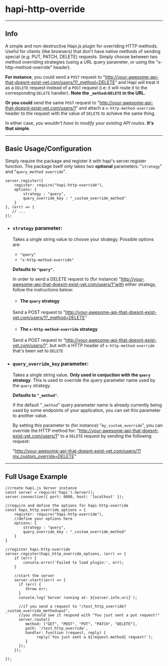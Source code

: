 
# hapi-http-override
-----
## Info
A simple and non-destructive Hapi.js plugin for overriding HTTP methods. Useful for clients (like browsers) that don't have native methods of sending special (e.g: PUT, PATCH, DELETE) requests. Simply choose between two method overriding strategies (using a URL query parameter, or using the "x-http-method-override" header).



**For instance**, you could send a `POST` request to "http://your-awesome-api-that-doesnt-exist-yet.com/users/1?_method=DELETE" and Hapi will treat it as a `DELETE` request instead of a `POST` request (i.e: it will route it to the corresponding `DELETE` handler). **Note the `_method=DELETE` in the URL.**

**Or you could** send the same `POST` request to "http://your-awesome-api-that-doesnt-exist-yet.com/users/1" and attach a `x-http-method-override` header to the request with the value of `DELETE` to achieve the same thing.

In either case, _you wouldn't have to modify your existing API routes_. **It's that simple**.

----

## Basic Usage/Configuration
Simply require the package and register it with hapi's server.register function. The package itself only takes two **optional** parameters:
"`strategy`" and "`query_method override`".
```
server.register({
    register: require("hapi-http-override"),
    options: {
        strategy : "query",
        query_override_key : "_custom_override_method"
    }
}, (err) => {
   // ...
});
```

- ### `strategy` parameter:
   Takes a single string value to choose your strategy. Possible options are:
   - `"query"`
   - `"x-http-method-override"`

   **Defaults to `"query"`.**

   In order to send a DELETE request to (for instance) "http://your-awesome-api-that-doesnt-exist-yet.com/users/1"with either strategy, follow the instructions below:

   - #### The `query` strategy
   Send a POST request to  "http://your-awesome-api-that-doesnt-exist-yet.com/users/1?_method=DELETE"

   - #### The `x-http-method-override` strategy
   Send a POST request to "http://your-awesome-api-that-doesnt-exist-yet.com/users/1", but with a HTTP header of `x-http-method-override` that's been set to `DELETE`


- ### `query_override_key` parameter:
   Takes a single string value. **Only used in conjuction with the `query` strategy**. This is used to override the query parameter name used by the `query` strategy.

   **Defaults to `"_method"`.**

   If the default "`_method`" query parameter name is already currently being used by some endpoints of your application, you can set this parameter to another value.

   By setting this parameter to (for instance) "`my_custom_override`", you can override the HTTP method for:
    "http://your-awesome-api-that-doesnt-exist-yet.com/users/1"
   to a `DELETE` request by sending the following request:

   "http://your-awesome-api-that-doesnt-exist-yet.com/users/1?my_custom_override=DELETE"


-----------------------

## Full Usage Example

```
//create hapi.js Server instance
const server = require('hapi').Server();
server.connection({ port: 8080, host: 'localhost' });

//require and define the options for hapi-http-override
const hapi_http_override_options = {
    register: require("hapi-http-override"),
    //define your options here
    options: {
        strategy : "query",
        query_override_key : "_custom_override_method"
    }
}

//register hapi-http-override
server.register(hapi_http_override_options, (err) => {
    if (err) {
        console.error('Failed to load plugin:', err);
    }

    //start the server
    server.start((err) => {
      if (err) {
         throw err;
      }
      console.log(`Server running at: ${server.info.uri}`);

      //if you send a request to "/test_http_override?_custom_override_method=put",
      //you should see it respond with "You just sent a put request!"
      server.route({
         method: ["GET", "POST", "PUT", "PATCH", "DELETE"],
         path: '/test_http_override',
         handler: function (request, reply) {
              reply(`You just sent a ${request.method} request!`);
         }
      });
    });

});
```
